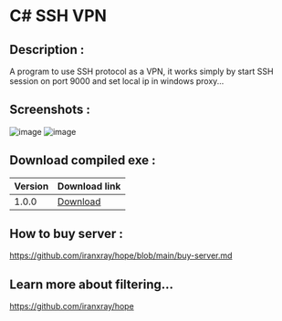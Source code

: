 
# C# SSH VPN

## Description : 
A program to use SSH protocol as a VPN, it works simply by start SSH session on port 9000 and set local ip in windows proxy...

## Screenshots : 
![image](https://github.com/omidmousavi/CSharp-SSH-VPN/assets/67155909/08490916-3fe0-4e06-8e95-50c43a6b780b)
![image](https://github.com/omidmousavi/CSharp-SSH-VPN/assets/67155909/4bcf0f85-07d3-43af-a6dc-5db175e3f09f)





## Download compiled exe : 
Version  | Download link
| ------------- | ------------- |
1.0.0 | [Download](https://github.com/omidmousavi/csharp-ssh-vpn/raw/master/ssh-vpn/bin/Debug/v1.0.0.rar) |

## How to buy server :
https://github.com/iranxray/hope/blob/main/buy-server.md

## Learn more about filtering...
https://github.com/iranxray/hope
